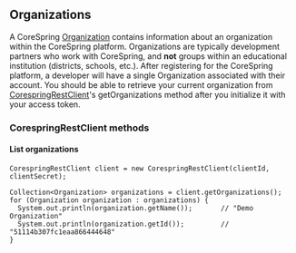 ## Organizations

A CoreSpring [Organization](/src/main/java/org/corespring/resource/Organization.java) contains information about an
organization within the CoreSpring platform. Organizations are typically development partners who work with CoreSpring,
and **not** groups within an educational institution (districts, schools, etc.). After registering for the CoreSpring
platform, a developer will have a single Organization associated with their account. You should be able to retrieve
your current organization from [CorespringRestClient](/src/main/java/org/corespring/CorespringRestClient.java)'s
getOrganizations method after you initialize it with your access token.


### CorespringRestClient methods

#### List organizations

    CorespringRestClient client = new CorespringRestClient(clientId, clientSecret);

    Collection<Organization> organizations = client.getOrganizations();
    for (Organization organization : organizations) {
      System.out.println(organization.getName());       // "Demo Organization"
      System.out.println(organization.getId());         // "51114b307fc1eaa866444648"
    }